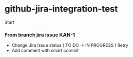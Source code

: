 # github-jira-integration-test
Start

### From branch jira issue KAN-1
- Change Jira Issue status ( TO DO -> IN PROGRESS ) Retry
- Add comment with smart commit